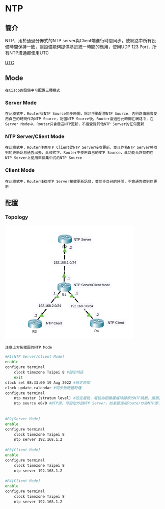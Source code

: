 # NTP

## 簡介 ## 
NTP，用於通過分佈式的NTP server與Client端進行時間同步，使網路中所有設備時間保持一致，讓設備能夠提供基於統一時間的應用，使用UDP 123 Port，所有NTP溝通都使用UTC

[UTC](/Protocol/UTC.md)

## Mode ##

    在Cisco的設備中可配置三種模式

### Server Mode ###

    在此模式中，Router從NTP Source同步時間，除非手動配置NTP Source，否則路由器會使用自己的時間作為NTP Source，配置NTP Source後，Router會通告此時間在網路中，在Server Mode中，Router只會發送NTP更新，不接受從其他NTP Server的任何更新

### NTP Server/Client Mode ###

    在此模式中，Router作為NTP Client從NTP Server接收更新，並且作為NTP Server將收到的更新訊息通告出去，此模式下，Router不使用自己的NTP Source，此功能允許我們在NTP Server上使用單個集中式的NTP Source

### Client Mode ###

    在此模式中，Router僅從NTP Server接收更新訊息，並同步自己的時間，不會通告收到的更新

## 配置 ##
### Topology ###
![](NTP/NTP.png)

    注意上方拓樸圖的NTP Mode

```bash
#R1[NTP Server/Client Mode]
enable 
configure terminal 
    clock timezone Taipei 8 #設定時區
    exit
clock set 08:33:00 19 Aug 2022 #設定時間
clock update-calendar #同步到硬體時鐘
configure terminal
    ntp master [stratum level] #設定層級，層級為距離權威時間源的NTP跳數，層級1具有直接連線的無線電或原子鐘，層級2從層級1接收時間，以此類推，範圍為1~15，如果未指定，預設值為8
    ntp source e0/0 #NTP源，可設定外部NTP Server，如果要使用Router作為NTP源，配置Router的任意介面或IP即可


#R2[Server Mode]
enable 
configure terminal 
    clock timezone Taipei 8
    ntp server 192.168.1.2

#R3[Client Mode]
enable 
configure terminal 
    clock timezone Taipei 8
    ntp server 192.168.1.2

#R4[Client Mode]
enable 
configure terminal 
    clock timezone Taipei 8
    ntp server 192.168.1.2
```